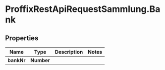 # ProffixRestApiRequestSammlung.Bank

## Properties
Name | Type | Description | Notes
------------ | ------------- | ------------- | -------------
**bankNr** | **Number** |  | 


